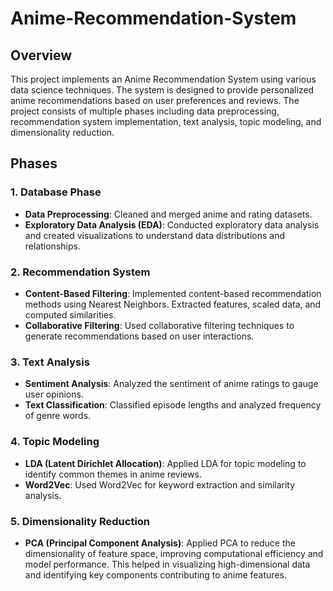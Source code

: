 # Anime-Recommendation-System

## Overview

This project implements an Anime Recommendation System using various data science techniques. The system is designed to provide personalized anime recommendations based on user preferences and reviews. The project consists of multiple phases including data preprocessing, recommendation system implementation, text analysis, topic modeling, and dimensionality reduction.

## Phases

### 1. Database Phase
- **Data Preprocessing**: Cleaned and merged anime and rating datasets.
- **Exploratory Data Analysis (EDA)**: Conducted exploratory data analysis and created visualizations to understand data distributions and relationships.

### 2. Recommendation System
- **Content-Based Filtering**: Implemented content-based recommendation methods using Nearest Neighbors. Extracted features, scaled data, and computed similarities.
- **Collaborative Filtering**: Used collaborative filtering techniques to generate recommendations based on user interactions.

### 3. Text Analysis
- **Sentiment Analysis**: Analyzed the sentiment of anime ratings to gauge user opinions.
- **Text Classification**: Classified episode lengths and analyzed frequency of genre words.

### 4. Topic Modeling
- **LDA (Latent Dirichlet Allocation)**: Applied LDA for topic modeling to identify common themes in anime reviews.
- **Word2Vec**: Used Word2Vec for keyword extraction and similarity analysis.

### 5. Dimensionality Reduction
- **PCA (Principal Component Analysis)**: Applied PCA to reduce the dimensionality of feature space, improving computational efficiency and model performance. This helped in visualizing high-dimensional data and identifying key components contributing to anime features.


